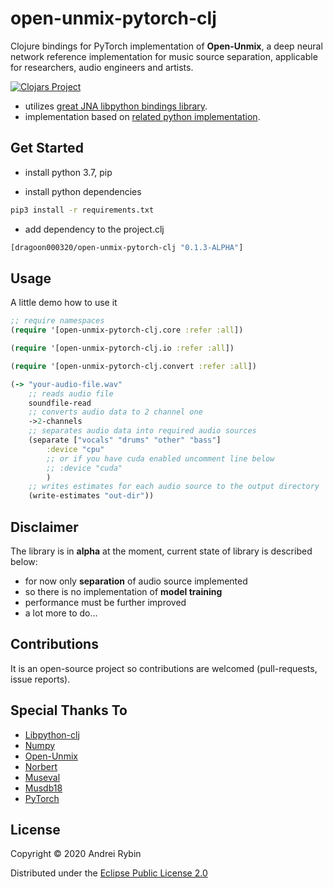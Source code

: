 # open-unmix-pytorch-clj
Clojure bindings for PyTorch implementation of __Open-Unmix__,
a deep neural network reference implementation for music source separation,
applicable for researchers, audio engineers and artists.

[![Clojars Project](https://img.shields.io/clojars/v/dragoon/open-unmix-pytorch-clj.svg)](https://clojars.org/dragoon/open-unmix-pytorch-clj)

* utilizes <a href="https://github.com/cnuernber/libpython-clj">great JNA libpython bindings library</a>.
* implementation based on <a href="https://github.com/sigsep/open-unmix-pytorch">related python implementation</a>.

## Get Started

* install python 3.7, pip

* install python dependencies
```bash
pip3 install -r requirements.txt
```

* add dependency to the project.clj
```clj
[dragoon000320/open-unmix-pytorch-clj "0.1.3-ALPHA"]
```

## Usage

A little demo how to use it
```clj
;; require namespaces
(require '[open-unmix-pytorch-clj.core :refer :all])

(require '[open-unmix-pytorch-clj.io :refer :all])

(require '[open-unmix-pytorch-clj.convert :refer :all])

(-> "your-audio-file.wav"
    ;; reads audio file
    soundfile-read
    ;; converts audio data to 2 channel one
    ->2-channels
    ;; separates audio data into required audio sources
    (separate ["vocals" "drums" "other" "bass"]
        :device "cpu"
        ;; or if you have cuda enabled uncomment line below
        ;; :device "cuda"
        )
    ;; writes estimates for each audio source to the output directory
    (write-estimates "out-dir"))
```

## Disclaimer

The library is in __alpha__ at the moment, current state of library is described below:
* for now only __separation__ of audio source implemented
* so there is no implementation of __model training__
* performance must be further improved
* a lot more to do...

## Contributions

It is an open-source project so contributions are welcomed (pull-requests, issue reports).

## Special Thanks To

* <a href="https://github.com/cnuernber/libpython-clj">Libpython-clj</a>
* <a href="https://numpy.org">Numpy</a>
* <a href="https://sigsep.github.io/open-unmix/">Open-Unmix</a>
* <a href="https://sigsep.github.io/open-unmix/norbert.html">Norbert</a>
* <a href="https://sigsep.github.io/open-unmix/museval.html">Museval</a>
* <a href="https://sigsep.github.io/datasets/musdb.html">Musdb18</a>
* <a href="https://pytorch.org">PyTorch</a>

## License

Copyright © 2020 Andrei Rybin

Distributed under the <a href="https://www.eclipse.org/legal/epl-2.0/">Eclipse Public License 2.0</a>
